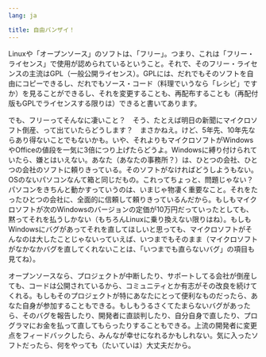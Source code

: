 ```yaml
---
lang: ja

title: 自由バンザイ！
---
```


Linuxや「オープンソース」のソフトは、「フリー」。つまり、これは「フリー・ライセンス」で使用が認められているということ。それで、そのフリー・ライセンスの主流はGPL（一般公開ライセンス）。GPLには、だれでもそのソフトを自由にコピーできるし、だれでもソース・コード（料理でいうなら「レシピ」ですか）を見ることができるし、それを変更することも、再配布することも（再配付版もGPLでライセンスする限りは）できると書いてあります。

でも、フリーってそんなに凄いこと？　そう、たとえば明日の新聞にマイクロソフト倒産、って出ていたらどうします？　まさかねえ。けど、5年先、10年先ならあり得ないことでもないかも。いや、それよりもマイクロソフトがWindowsやOfficeの値段を一気に3倍につり上げたらどうよ。Windowsに縛り付けられていたら、嫌とはいえない。あなた（あなたの事務所？）は、ひとつの会社、ひとつの会社のソフトに頼りきっている。そのソフトがなければどうしようもない。OSのないパソコンなんて箱と同じだもの。これってちょっと、問題じゃない？　パソコンをきちんと動かすっていうのは、いまじゃ物凄く重要なこと。それをたったひとつの会社に、全面的に信頼して頼りきっているんだから。もしもマイクロソフトが次のWindowsのバージョンの定価が10万円だっていったとしても、黙ってそれを払うしかない（もちろんLinuxに乗り換えない限りはね）。もしもWindowsにバグがあってそれを直してほしいと思っても、マイクロソフトがそんなのは大したことじゃないっていえば、いつまでもそのまま（マイクロソフトがなかなかバグを直してくれないことは、「いつまでも直らないバグ」の項目も見てね）。

オープンソースなら、プロジェクトが中断したり、サポートしてる会社が倒産しても、コードは公開されているから、コミュニティとか有志がその改良を続けてくれる。もしもそのプロジェクトが特にあなたにとって便利なものだったら、あなた自身が参加することもできる。もしもうるさくてたまらないバグがあったら、そのバグを報告したり、開発者に直談判したり、自分自身で直したり、プログラマにお金を払って直してもらったりすることもできる。上流の開発者に変更点をフィードバックしたら、みんなが幸せになれるかもしれない。気に入ったソフトだったら、何をやっても（たいていは）大丈夫だから。




